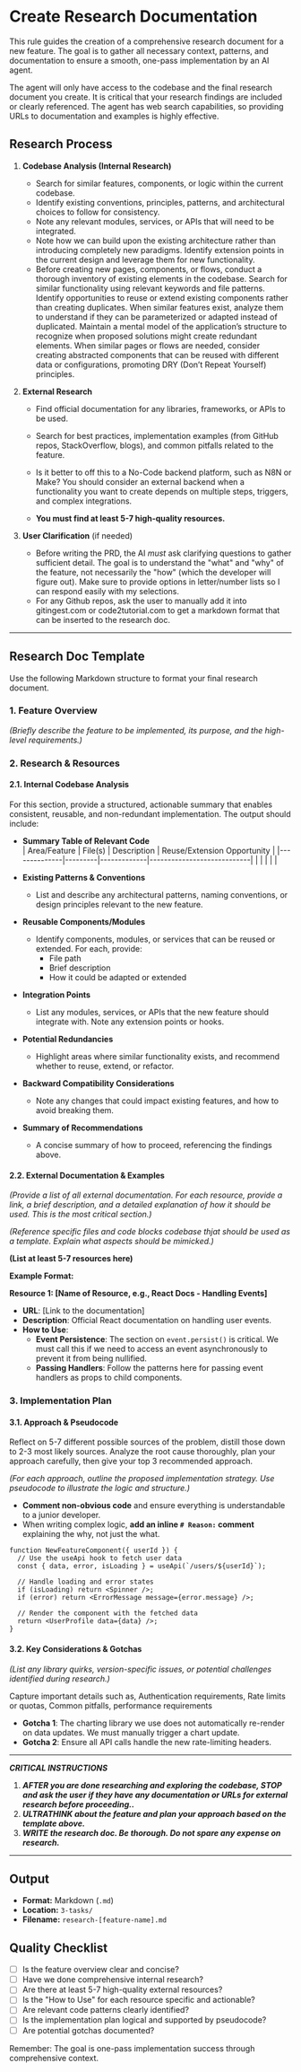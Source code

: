 # Create Research Documentation

This rule guides the creation of a comprehensive research document for a new feature. The goal is to gather all necessary context, patterns, and documentation to ensure a smooth, one-pass implementation by an AI agent.

The agent will only have access to the codebase and the final research document you create. It is critical that your research findings are included or clearly referenced. The agent has web search capabilities, so providing URLs to documentation and examples is highly effective.

## Research Process

1.  **Codebase Analysis (Internal Research)**

    - Search for similar features, components, or logic within the current codebase.
    - Identify existing conventions, principles, patterns, and architectural choices to follow for consistency.
    - Note any relevant modules, services, or APIs that will need to be integrated.
    - Note how we can build upon the existing architecture rather than introducing completely new paradigms. Identify extension points in the current design and leverage them for new functionality.
    - Before creating new pages, components, or flows, conduct a thorough inventory of existing elements in the codebase. Search for similar functionality using relevant keywords and file patterns. Identify opportunities to reuse or extend existing components rather than creating duplicates. When similar features exist, analyze them to understand if they can be parameterized or adapted instead of duplicated. Maintain a mental model of the application’s structure to recognize when proposed solutions might create redundant elements. When similar pages or flows are needed, consider creating abstracted components that can be reused with different data or configurations, promoting DRY (Don’t Repeat Yourself) principles.

2.  **External Research**

    - Find official documentation for any libraries, frameworks, or APIs to be used.
    - Search for best practices, implementation examples (from GitHub repos, StackOverflow, blogs), and common pitfalls related to the feature.
    - Is it better to off this to a No-Code backend platform, such as N8N or Make? You should consider an external backend when a functionality you want to create depends on multiple steps, triggers, and complex integrations.

    - **You must find at least 5-7 high-quality resources.**

3.  **User Clarification** (if needed)
    - Before writing the PRD, the AI _must_ ask clarifying questions to gather sufficient detail. The goal is to understand the "what" and "why" of the feature, not necessarily the "how" (which the developer will figure out). Make sure to provide options in letter/number lists so I can respond easily with my selections.
    - For any Github repos, ask the user to manually add it into gitingest.com or code2tutorial.com to get a markdown format that can be inserted to the research doc.

---

## Research Doc Template

Use the following Markdown structure to format your final research document.

### 1. Feature Overview

_(Briefly describe the feature to be implemented, its purpose, and the high-level requirements.)_

### 2. Research & Resources

#### 2.1. Internal Codebase Analysis

For this section, provide a structured, actionable summary that enables consistent, reusable, and non-redundant implementation. The output should include:

- **Summary Table of Relevant Code**  
  | Area/Feature | File(s) | Description | Reuse/Extension Opportunity |
  |--------------|---------|-------------|----------------------------|
  | | | | |

- **Existing Patterns & Conventions**

  - List and describe any architectural patterns, naming conventions, or design principles relevant to the new feature.

- **Reusable Components/Modules**

  - Identify components, modules, or services that can be reused or extended. For each, provide:
    - File path
    - Brief description
    - How it could be adapted or extended

- **Integration Points**

  - List any modules, services, or APIs that the new feature should integrate with. Note any extension points or hooks.

- **Potential Redundancies**

  - Highlight areas where similar functionality exists, and recommend whether to reuse, extend, or refactor.

- **Backward Compatibility Considerations**

  - Note any changes that could impact existing features, and how to avoid breaking them.

- **Summary of Recommendations**
  - A concise summary of how to proceed, referencing the findings above.

#### 2.2. External Documentation & Examples

_(Provide a list of all external documentation. For each resource, provide a link, a brief description, and a detailed explanation of how it should be used. This is the most critical section.)_

_(Reference specific files and code blocks codebase thjat should be used as a template. Explain what aspects should be mimicked.)_

**(List at least 5-7 resources here)**

**Example Format:**

**Resource 1: [Name of Resource, e.g., React Docs - Handling Events]**

- **URL**: [Link to the documentation]
- **Description**: Official React documentation on handling user events.
- **How to Use**:
  - **Event Persistence**: The section on `event.persist()` is critical. We must call this if we need to access an event asynchronously to prevent it from being nullified.
  - **Passing Handlers**: Follow the patterns here for passing event handlers as props to child components.

### 3. Implementation Plan

#### 3.1. Approach & Pseudocode

Reflect on 5-7 different possible sources of the problem, distill those down to 2-3 most likely sources. Analyze the root cause thoroughly, plan your approach carefully, then give your top 3 recommended approach.

_(For each approach, outline the proposed implementation strategy. Use pseudocode to illustrate the logic and structure.)_

- **Comment non-obvious code** and ensure everything is understandable to a junior developer.
- When writing complex logic, **add an inline `# Reason:` comment** explaining the why, not just the what.

```pseudocode
function NewFeatureComponent({ userId }) {
  // Use the useApi hook to fetch user data
  const { data, error, isLoading } = useApi(`/users/${userId}`);

  // Handle loading and error states
  if (isLoading) return <Spinner />;
  if (error) return <ErrorMessage message={error.message} />;

  // Render the component with the fetched data
  return <UserProfile data={data} />;
}
```

#### 3.2. Key Considerations & Gotchas

_(List any library quirks, version-specific issues, or potential challenges identified during research.)_

Capture important details such as, Authentication requirements, Rate limits or quotas, Common pitfalls, performance requirements

- **Gotcha 1**: The charting library we use does not automatically re-render on data updates. We must manually trigger a chart update.
- **Gotcha 2**: Ensure all API calls handle the new rate-limiting headers.

---

**_CRITICAL INSTRUCTIONS_**

1.  **_AFTER you are done researching and exploring the codebase, STOP and ask the user if they have any documentation or URLs for external research before proceeding.._**
2.  **_ULTRATHINK about the feature and plan your approach based on the template above._**
3.  **_WRITE the research doc. Be thorough. Do not spare any expense on research._**

---

## Output

- **Format:** Markdown (`.md`)
- **Location:** `3-tasks/`
- **Filename:** `research-[feature-name].md`

## Quality Checklist

- [ ] Is the feature overview clear and concise?
- [ ] Have we done comprehensive internal research?
- [ ] Are there at least 5-7 high-quality external resources?
- [ ] Is the "How to Use" for each resource specific and actionable?
- [ ] Are relevant code patterns clearly identified?
- [ ] Is the implementation plan logical and supported by pseudocode?
- [ ] Are potential gotchas documented?

Remember: The goal is one-pass implementation success through comprehensive context.

```

```

```

```
